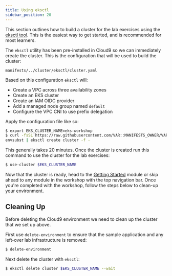 ```yaml
---
title: Using eksctl
sidebar_position: 20
---
```


This section outlines how to build a cluster for the lab exercises using the [eksctl tool](https://eksctl.io/). This is the easiest way to get started, and is recommended for most learners.

The `eksctl` utility has been pre-installed in Cloud9 so we can immediately create the cluster. This is the configuration that will be used to build the cluster:

```file hidePath=true
manifests/../cluster/eksctl/cluster.yaml
```

Based on this configuration `eksctl` will:
- Create a VPC across three availability zones
- Create an EKS cluster
- Create an IAM OIDC provider
- Add a managed node group named `default`
- Configure the VPC CNI to use prefix delegation

Apply the configuration file like so:

```bash test=false
$ export EKS_CLUSTER_NAME=eks-workshop
$ curl -fsSL https://raw.githubusercontent.com/VAR::MANIFESTS_OWNER/VAR::MANIFESTS_REPOSITORY/VAR::MANIFESTS_REF/cluster/eksctl/cluster.yaml | \
envsubst | eksctl create cluster -f -
```

This generally takes 20 minutes. Once the cluster is created run this command to use the cluster for the lab exercises:

```bash test=false
$ use-cluster $EKS_CLUSTER_NAME
```

Now that the cluster is ready, head to the [Getting Started](/docs/introduction/getting-started) module or skip ahead to any module in the workshop with the top navigation bar. Once you're completed with the workshop, follow the steps below to clean-up your environment.

## Cleaning Up

Before deleting the Cloud9 environment we need to clean up the cluster that we set up above.

First use `delete-environment` to ensure that the sample application and any left-over lab infrastructure is removed:

```bash test=false
$ delete-environment
```

Next delete the cluster with `eksctl`:

```bash test=false
$ eksctl delete cluster $EKS_CLUSTER_NAME --wait
```